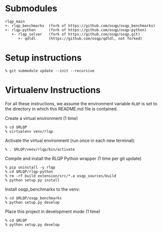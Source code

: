 
# Submodules

    rlqp_main
    +- rlqp_benchmarks  (fork of https://github.com/osqp/osqp_benchmarks)
    +- rlqp-python      (fork of https://github.com/osqp/osqp-python)
       +- rlqp_solver   (fork of https://github.com/osqp/osqp.git)
          +- qdldl      (https://github.com/osqp/qdldl, not forked)

# Setup instructions

    % git submodule update --init --recursive


# Virtualenv Instructions

For all these instructions, we assume the environment variable `RLQP` is set to the directory in which this README.md file is contained.

Create a virtual environment (1 time)

    % cd $RLQP
    % virtualenv venv/rlqp

Activate the virtual environment (run once in each new terminal):

    % . $RLQP/venv/rlqp/bin/activate

Compile and install the RLQP Python wrapper (1 time per git update)

    % pip uninstall -y rlqp
    % cd $RLQP/rlqp-python
    % rm -rf build extension/src/*.a osqp_sources/build
    % python setup.py install

Install osqp_benchmarks to the venv:

    % cd $RLQP/osqp_benchmarks
    % python setup.py develop

Place this project in development mode (1 time)

    % cd $RLQP
    % python setup.py develop

